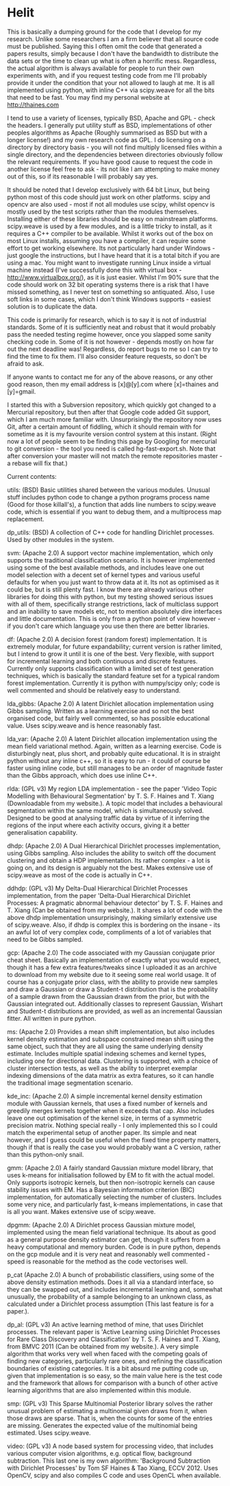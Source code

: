 # Helit
This is basically a dumping ground for the code that I develop for my research. Unlike some researchers I am a firm believer that all source code must be published. Saying this I often omit the code that generated a papers results, simply because I don't have the bandwidth to distribute the data sets or the time to clean up what is often a horrific mess. Regardless, the actual algorithm is always available for people to run their own experiments with, and if you request testing code from me I'll probably provide it under the condition that your not allowed to laugh at me. It is all implemented using python, with inline C++ via scipy.weave for all the bits that need to be fast. You may find my personal website at http://thaines.com

I tend to use a variety of licenses, typically BSD, Apache and GPL - check the headers. I generally put utility stuff as BSD, implementations of other peoples algorithms as Apache (Roughly summarised as BSD but with a longer license!) and my own research code as GPL. I do licensing on a directory by directory basis - you will not find multiply licensed files within a single directory, and the dependencies between directories obviously follow the relevant requirements. If you have good cause to request the code in another license feel free to ask - its not like I am attempting to make money out of this, so if its reasonable I will probably say yes.

It should be noted that I develop exclusively with 64 bit Linux, but being python most of this code should just work on other platforms. scipy and opencv are also used - most if not all modules use scipy, whilst opencv is mostly used by the test scripts rather than the modules themselves. Installing either of these libraries should be easy on mainstream platforms. scipy.weave is used by a few modules, and is a little tricky to install, as it requires a C++ compiler to be available. Whilst it works out of the box on most Linux installs, assuming you have a compiler, it can require some effort to get working elsewhere. Its not particularly hard under Windows - just google the instructions, but I have heard that it is a total bitch if you are using a mac. You might want to investigate running Linux inside a virtual machine instead (I've successfully done this with virtual box - http://www.virtualbox.org/), as it is just easier. Whilst I'm 90% sure that the code should work on 32 bit operating systems there is a risk that I have missed something, as I never test on something so antiquated. Also, I use soft links in some cases, which I don't think Windows supports - easiest solution is to duplicate the data.

This code is primarily for research, which is to say it is not of industrial standards. Some of it is sufficiently neat and robust that it would probably pass the needed testing regime however, once you slapped some sanity checking code in. Some of it is not however - depends mostly on how far out the next deadline was! Regardless, do report bugs to me so I can try to find the time to fix them. I'll also consider feature requests, so don't be afraid to ask.

If anyone wants to contact me for any of the above reasons, or any other good reason, then my email address is [x]@[y].com where [x]=thaines and [y]=gmail.

I started this with a Subversion repository, which quickly got changed to a Mercurial repository, but then after that Google code added Git support, which I am much more familiar with. Unsurprisingly the repository now uses Git, after a certain amount of fiddling, which it should remain with for sometime as it is my favourite version control system at this instant. (Right now a lot of people seem to be finding this page by Googling for mercurial to git conversion - the tool you need is called hg-fast-export.sh. Note that after conversion your master will not match the remote repositories master - a rebase will fix that.)

Current contents:

utils: (BSD) Basic utilities shared between the various modules. Unusual stuff includes python code to change a python programs process name (Good for those killall's), a function that adds line numbers to scipy.weave code, which is essential if you want to debug them, and a multiprocess map replacement.

dp_utils: (BSD) A collection of C++ code for handling Dirichlet processes. Used by other modules in the system.

svm: (Apache 2.0) A support vector machine implementation, which only supports the traditional classification scenario. It is however implemented using some of the best available methods, and includes leave one out model selection with a decent set of kernel types and various useful defaults for when you just want to throw data at it. Its not as optimised as it could be, but is still plenty fast. I know there are already various other libraries for doing this with python, but my testing showed serious issues with all of them, specifically strange restrictions, lack of multiclass support and an inability to save models etc, not to mention absolutely dire interfaces and little documentation. This is only from a python point of view however - if you don't care which language you use then there are better libraries.

df: (Apache 2.0) A decision forest (random forest) implementation. It is extremely modular, for future expandability; current version is rather limited, but I intend to grow it until it is one of the best. Very flexible, with support for incremental learning and both continuous and discrete features. Currently only supports classification with a limited set of test generation techniques, which is basically the standard feature set for a typical random forest implementation. Currently it is python with numpy/scipy only; code is well commented and should be relatively easy to understand.

lda_gibbs: (Apache 2.0) A latent Dirichlet allocation implementation using Gibbs sampling. Written as a learning exercise and so not the best organised code, but fairly well commented, so has possible educational value. Uses scipy.weave and is hence reasonably fast.

lda_var: (Apache 2.0) A latent Dirichlet allocation implementation using the mean field variational method. Again, written as a learning exercise. Code is disturbingly neat, plus short, and probably quite educational. It is in straight python without any inline c++, so it is easy to run - it could of course be faster using inline code, but still manages to be an order of magnitude faster than the Gibbs approach, which does use inline C++.

rlda: (GPL v3) My region LDA implementation - see the paper 'Video Topic Modelling with Behavioural Segmentation' by T. S. F. Haines and T. Xiang (Downloadable from my website.). A topic model that includes a behavioural segmentation within the same model, which is simultaneously solved. Designed to be good at analysing traffic data by virtue of it inferring the regions of the input where each activity occurs, giving it a better generalisation capability.

dhdp: (Apache 2.0) A Dual Hierarchical Dirichlet processes implementation, using Gibbs sampling. Also includes the ability to switch off the document clustering and obtain a HDP implementation. Its rather complex - a lot is going on, and its design is arguably not the best. Makes extensive use of scipy.weave as most of the code is actually in C++.

ddhdp: (GPL v3) My Delta-Dual Hierarchical Dirichlet Processes implementation, from the paper 'Delta-Dual Hierarchical Dirichlet Processes: A pragmatic abnormal behaviour detector' by T. S. F. Haines and T. Xiang (Can be obtained from my website.). It shares a lot of code with the above dhdp implementation unsurprisingly, making similarly extensive use of scipy.weave. Also, if dhdp is complex this is bordering on the insane - its an awful lot of very complex code, compliments of a lot of variables that need to be Gibbs sampled.

gcp: (Apache 2.0) The code associated with my Gaussian conjugate prior cheat sheet. Basically an implementation of exactly what you would expect, though it has a few extra features/tweaks since I uploaded it as an archive to download from my website due to it seeing some real world usage. It of course has a conjugate prior class, with the ability to provide new samples and draw a Gaussian or draw a Student-t distribution that is the probability of a sample drawn from the Gaussian drawn from the prior, but with the Gaussian integrated out. Additionally classes to represent Gaussian, Wishart and Student-t distributions are provided, as well as an incremental Gaussian fitter. All written in pure python.

ms: (Apache 2.0) Provides a mean shift implementation, but also includes kernel density estimation and subspace constrained mean shift using the same object, such that they are all using the same underlying density estimate. Includes multiple spatial indexing schemes and kernel types, including one for directional data. Clustering is supported, with a choice of cluster intersection tests, as well as the ability to interpret exemplar indexing dimensions of the data matrix as extra features, so it can handle the traditional image segmentation scenario.

kde_inc: (Apache 2.0) A simple incremental kernel density estimation module with Gaussian kernels, that uses a fixed number of kernels and greedily merges kernels together when it exceeds that cap. Also includes leave one out optimisation of the kernel size, in terms of a symmetric precision matrix. Nothing special really - I only implemented this so I could match the experimental setup of another paper. Its simple and neat however, and I guess could be useful when the fixed time property matters, though if that is really the case you would probably want a C version, rather than this python-only snail.

gmm: (Apache 2.0) A fairly standard Gaussian mixture model library, that uses k-means for initialisation followed by EM to fit with the actual model. Only supports isotropic kernels, but then non-isotropic kernels can cause stability issues with EM. Has a Bayesian information criterion (BIC) implementation, for automatically selecting the number of clusters. Includes some very nice, and particularly fast, k-means implementations, in case that is all you want. Makes extensive use of scipy.weave.

dpgmm: (Apache 2.0) A Dirichlet process Gaussian mixture model, implemented using the mean field variational technique. Its about as good as a general purpose density estimator can get, though it suffers from a heavy computational and memory burden. Code is in pure python, depends on the gcp module and it is very neat and reasonably well commented - speed is reasonable for the method as the code vectorises well.

p_cat (Apache 2.0) A bunch of probabilistic classifiers, using some of the above density estimation methods. Does it all via a standard interface, so they can be swapped out, and includes incremental learning and, somewhat unusually, the probability of a sample belonging to an unknown class, as calculated under a Dirichlet process assumption (This last feature is for a paper.).

dp_al: (GPL v3) An active learning method of mine, that uses Dirichlet processes. The relevant paper is 'Active Learning using Dirichlet Processes for Rare Class Discovery and Classification' by T. S. F. Haines and T. Xiang, from BMVC 2011 (Can be obtained from my website.). A very simple algorithm that works very well when faced with the competing goals of finding new categories, particularly rare ones, and refining the classification boundaries of existing categories. It is a bit absurd me putting code up, given that implementation is so easy, so the main value here is the test code and the framework that allows for comparison with a bunch of other active learning algorithms that are also implemented within this module.

smp: (GPL v3) This Sparse Multinomial Posterior library solves the rather unusual problem of estimating a multinomial given draws from it, when those draws are sparse. That is, when the counts for some of the entries are missing. Generates the expected value of the multinomial being estimated. Uses scipy.weave.

video: (GPL v3) A node based system for processing video, that includes various computer vision algorithms, e.g. optical flow, background subtraction. This last one is my own algorithm: 'Background Subtraction with Dirichlet Processes' by Tom SF Haines & Tao Xiang, ECCV 2012. Uses OpenCV, scipy and also compiles C code and uses OpenCL when available. 
